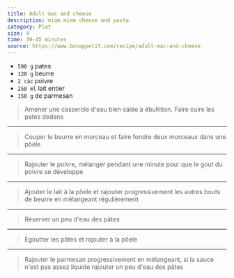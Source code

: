 ```yaml
---
title: Adult mac and cheese
description: miam miam cheese and pasta
category: Plat
size: 4
time: 30-45 minutes
source: https://www.bonappetit.com/recipe/adult-mac-and-cheese
---
```


* `500 g` pates
* `120 g` beurre
* `2 càc` poivre
* `250 ml` lait entier
* `150 g` de parmesan

> Amener une casserole d'eau bien salée à ébullition. Faire cuire les pates dedans

---

> Couper le beurre en morceau et faire fondre deux morceaux dans une pôele

---

> Rajouter le poivre, mélanger pendant une minute pour que le gout du poivre se développe

---

> Ajouter le lait à la pôele et rajouter progressivement les autres bouts de beurre en mélangeant régulièrement

---

> Réserver un peu d'eau des pâtes

---

> Égoutter les pâtes et rajouter à la pôele

---

> Rajouter le parmesan progressivement en mélangeant, si la sauce n'est pas assez liquide rajouter un peu d'eau des pâtes